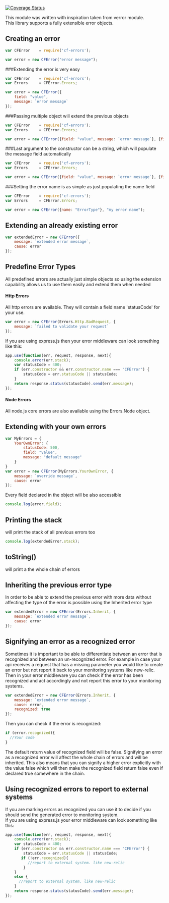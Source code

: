 [![Coverage Status](https://coveralls.io/repos/github/codefresh-io/cf-errors/badge.svg?branch=develop)](https://coveralls.io/github/codefresh-io/cf-errors?branch=develop)

This module was written with inspiration taken from verror module. <br/>
This library supports a fully extensible error objects.

## Creating an error
```javascript
var CFError    = require('cf-errors');

var error = new CFError("error message");
```
###Extending the error is very easy
```javascript
var CFError    = require('cf-errors');
var Errors     = CFError.Errors;

var error = new CFError({
    field: "value",
    message: `error message`
});
```

###Passing multiple object will extend the previous objects
```javascript
var CFError    = require('cf-errors');
var Errors     = CFError.Errors;

var error = new CFError({field: "value", message: `error message`}, {field2: "value"}, {field: "override first value"});
```

###Last argument to the constructor can be a string, which will populate the message field automatically
```javascript
var CFError    = require('cf-errors');
var Errors     = CFError.Errors;

var error = new CFError({field: "value", message: `error message`}, {field2: "value"}, "my error message");
```

###Setting the error name is as simple as just populating the name field
```javascript
var CFError    = require('cf-errors');
var Errors     = CFError.Errors;

var error = new CFError({name: "ErrorType"}, "my error name");
```

## Extending an already existing error
```javascript
var extendedError = new CFError({
    message: `extended error message`,
    cause: error
});
```

## Predefine Error Types
All predefined errors are actually just simple objects so using the extension capability allows us to use them easily and extend them when needed
#### Http Errors
All http errors are available.
They will contain a field name 'statusCode' for your use.
```javascript
var error = new CFError(Errors.Http.BadRequest, {
    message: `failed to validate your request`
});
```
If you are using express.js then your error middleware can look something like this:
```javascript
app.use(function(err, request, response, next){
    console.error(err.stack);
    var statusCode = 400;
    if (err.constructor && err.constructor.name === "CFError") { 
        statusCode = err.statusCode || statusCode;
    }
    return response.status(statusCode).send(err.message);
});
```
#### Node Errors
All node.js core errors are also available using the Errors.Node object.

## Extending with your own errors
```javascript
var MyErrors = {
    YourOwnError: {
        statusCode: 500,
        field: "value",
        message: "default message"
    }
}
var error = new CFError(MyErrors.YourOwnError, {
    message: `override message`,
    cause: error
});
```
Every field declared in the object will be also accessible
```javascript
console.log(error.field);
```

## Printing the stack
will print the stack of all previous errors too
```javascript
console.log(extendedError.stack);
```
## toString()
will print a the whole chain of errors

## Inheriting the previous error type
In order to be able to extend the previous error with more data without affecting the type of the error is possible using the Inherited error type
```javascript
var extendedError = new CFError(Errors.Inherit, {
    message: `extended error message`,
    cause: error
});
```

## Signifying an error as a recognized error
Sometimes it is important to be able to differentiate between an error that is recognized and between an un-recognized error.
For example in case your api receives a request that has a missing parameter you would like to create an error but not report it back to your monitoring systems like new-relic.
Then in your error middleware you can check if the error has been recognized and act accordingly and not report this error to your monitoring systems.
```javascript
var extendedError = new CFError(Errors.Inherit, {
    message: `extended error message`,
    cause: error,
    recognized: true
});
```
Then you can check if the error is recognized:
```javascript
if (error.recognized){
  //Your code
}
```
The default return value of recognized field will be false.
Signifying an error as a recognized error will affect the whole chain of errors and will be inherited.
This also means that you can signify a higher error explicitly with the value false which will then make the recognized field return false even if declared true somewhere in the chain.

## Using recognized errors to report to external systems
If you are marking errors as recognized you can use it to decide if you should send the generated error to monitoring system. <br/>
If you are using express.js your error middleware can look something like this:
```javascript
app.use(function(err, request, response, next){
    console.error(err.stack);
    var statusCode = 400;
    if (err.constructor && err.constructor.name === "CFError") { 
        statusCode = err.statusCode || statusCode;
       if (!err.recognized){
          //report to external system. like new-relic
        }
    }
    else {
      //report to external system. like new-relic
    }
    return response.status(statusCode).send(err.message);
});
```

